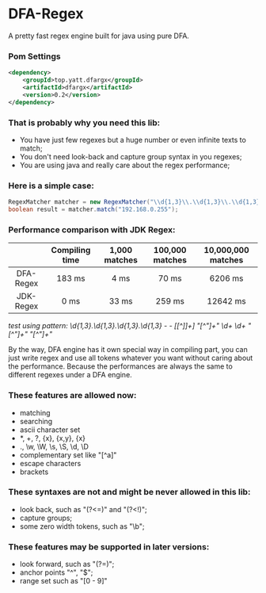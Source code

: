 # DFA-Regex

A pretty fast regex engine built for java using pure DFA.

### Pom Settings
```xml
<dependency>
    <groupId>top.yatt.dfargx</groupId>
    <artifactId>dfargx</artifactId>
    <version>0.2</version>
</dependency>
```

### That is probably why you need this lib:

- You have just few regexes but a huge number or even infinite texts to match;
- You don't need look-back and capture group syntax in you regexes;
- You are using java and really care about the regex performance;

### Here is a simple case:
```java
RegexMatcher matcher = new RegexMatcher("\\d{1,3}\\.\\d{1,3}\\.\\d{1,3}\\.\\d{1,3}");
boolean result = matcher.match("192.168.0.255");
```
### Performance comparison with JDK Regex:

|           | Compiling time | 1,000 matches | 100,000 matches | 10,000,000 matches |
|:---------:|:--------------:|:-------------:|:---------------:|:------------------:|
| DFA-Regex |     183 ms     |      4 ms     |      70 ms      |       6206 ms      |
| JDK-Regex |      0 ms      |     33 ms     |      259 ms     |      12642 ms      |
*test using pattern: \d{1,3}\.\d{1,3}\.\d{1,3}\.\d{1,3} - - \[[^\]]+\] "[^"]+" \d+ \d+ "[^"]+" "[^"]+"*

By the way, DFA engine has it own special way in compiling part, you can just write regex and use all tokens whatever you want without caring about the performance. Because the performances are always the same to different regexes under a DFA engine.
### These features are allowed now:
- matching
- searching
- ascii character set
- *, +, ?, {x}, {x,y}, {x}
- ., \w, \W, \s, \S, \d, \D
- complementary set like "[^a]"
- escape characters
- brackets

### These syntaxes are not and might be never allowed in this lib:
- look back, such as "(?<=)" and "(?<!)";
- capture groups;
- some zero width tokens, such as "\b";

### These features may be supported in later versions:
- look forward, such as "(?=)";
- anchor points "^", "$";
- range set such as "[0 - 9]"